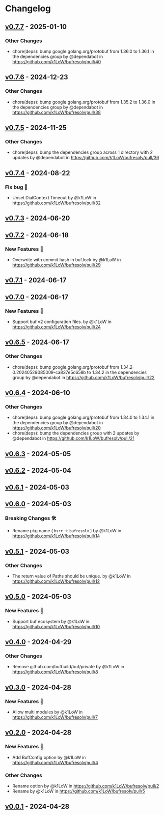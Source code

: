 # Changelog

## [v0.7.7](https://github.com/k1LoW/bufresolv/compare/v0.7.6...v0.7.7) - 2025-01-10
### Other Changes
- chore(deps): bump google.golang.org/protobuf from 1.36.0 to 1.36.1 in the dependencies group by @dependabot in https://github.com/k1LoW/bufresolv/pull/40

## [v0.7.6](https://github.com/k1LoW/bufresolv/compare/v0.7.5...v0.7.6) - 2024-12-23
### Other Changes
- chore(deps): bump google.golang.org/protobuf from 1.35.2 to 1.36.0 in the dependencies group by @dependabot in https://github.com/k1LoW/bufresolv/pull/38

## [v0.7.5](https://github.com/k1LoW/bufresolv/compare/v0.7.4...v0.7.5) - 2024-11-25
### Other Changes
- chore(deps): bump the dependencies group across 1 directory with 2 updates by @dependabot in https://github.com/k1LoW/bufresolv/pull/36

## [v0.7.4](https://github.com/k1LoW/bufresolv/compare/v0.7.3...v0.7.4) - 2024-08-22
### Fix bug 🐛
- Unset DialContext.Timeout by @k1LoW in https://github.com/k1LoW/bufresolv/pull/32

## [v0.7.3](https://github.com/k1LoW/bufresolv/compare/v0.7.2...v0.7.3) - 2024-06-20

## [v0.7.2](https://github.com/k1LoW/bufresolv/compare/v0.7.1...v0.7.2) - 2024-06-18
### New Features 🎉
- Overwrite with commit hash in buf.lock by @k1LoW in https://github.com/k1LoW/bufresolv/pull/29

## [v0.7.1](https://github.com/k1LoW/bufresolv/compare/v0.7.0...v0.7.1) - 2024-06-17

## [v0.7.0](https://github.com/k1LoW/bufresolv/compare/v0.6.5...v0.7.0) - 2024-06-17
### New Features 🎉
- Support buf v2 configuration files. by @k1LoW in https://github.com/k1LoW/bufresolv/pull/24

## [v0.6.5](https://github.com/k1LoW/bufresolv/compare/v0.6.4...v0.6.5) - 2024-06-17
### Other Changes
- chore(deps): bump google.golang.org/protobuf from 1.34.2-0.20240529085009-ca837e5c658b to 1.34.2 in the dependencies group by @dependabot in https://github.com/k1LoW/bufresolv/pull/22

## [v0.6.4](https://github.com/k1LoW/bufresolv/compare/v0.6.3...v0.6.4) - 2024-06-10
### Other Changes
- chore(deps): bump google.golang.org/protobuf from 1.34.0 to 1.34.1 in the dependencies group by @dependabot in https://github.com/k1LoW/bufresolv/pull/20
- chore(deps): bump the dependencies group with 2 updates by @dependabot in https://github.com/k1LoW/bufresolv/pull/21

## [v0.6.3](https://github.com/k1LoW/bufresolv/compare/v0.6.2...v0.6.3) - 2024-05-05

## [v0.6.2](https://github.com/k1LoW/bufresolv/compare/v0.6.1...v0.6.2) - 2024-05-04

## [v0.6.1](https://github.com/k1LoW/bufresolv/compare/v0.6.0...v0.6.1) - 2024-05-03

## [v0.6.0](https://github.com/k1LoW/bufresolv/compare/v0.5.1...v0.6.0) - 2024-05-03
### Breaking Changes 🛠
- Rename pkg name ( `bsrr` -> `bufresolv` ) by @k1LoW in https://github.com/k1LoW/bufresolv/pull/14

## [v0.5.1](https://github.com/k1LoW/bufresolv/compare/v0.5.0...v0.5.1) - 2024-05-03
### Other Changes
- The return value of Paths should be unique. by @k1LoW in https://github.com/k1LoW/bufresolv/pull/12

## [v0.5.0](https://github.com/k1LoW/bufresolv/compare/v0.4.0...v0.5.0) - 2024-05-03
### New Features 🎉
- Support buf ecosystem by @k1LoW in https://github.com/k1LoW/bufresolv/pull/10

## [v0.4.0](https://github.com/k1LoW/bufresolv/compare/v0.3.0...v0.4.0) - 2024-04-29
### Other Changes
- Remove github.com/bufbuild/buf/private by @k1LoW in https://github.com/k1LoW/bufresolv/pull/8

## [v0.3.0](https://github.com/k1LoW/bufresolv/compare/v0.2.0...v0.3.0) - 2024-04-28
### New Features 🎉
- Allow multi modules by @k1LoW in https://github.com/k1LoW/bufresolv/pull/7

## [v0.2.0](https://github.com/k1LoW/bufresolv/compare/v0.1.0...v0.2.0) - 2024-04-28
### New Features 🎉
- Add BufConfig option by @k1LoW in https://github.com/k1LoW/bufresolv/pull/4
### Other Changes
- Rename option by @k1LoW in https://github.com/k1LoW/bufresolv/pull/2
- Rename by @k1LoW in https://github.com/k1LoW/bufresolv/pull/5

## [v0.0.1](https://github.com/k1LoW/bufresolv/commits/v0.0.1) - 2024-04-28
